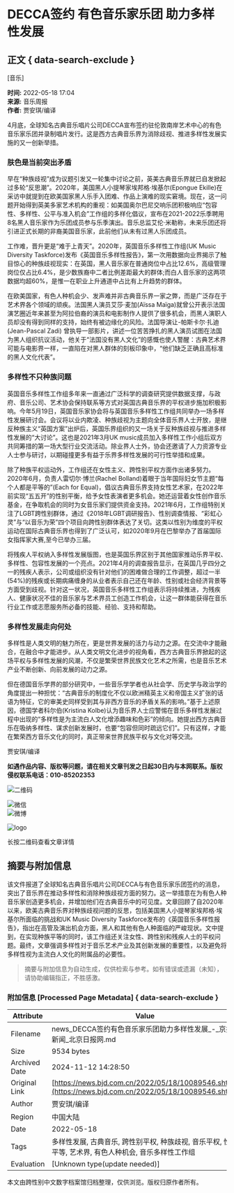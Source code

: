 # DECCA签约 有色音乐家乐团 助力多样性发展

## 正文 { data-search-exclude }


[音乐]

**时间:** 2022-05-18 17:04  
**来源:** 音乐周报  
**作者:** 贾安琪/编译  

4月底，全球知名古典音乐唱片公司DECCA宣布签约驻伦敦南岸艺术中心的有色音乐家乐团并录制唱片发行。这是西方古典音乐界为消除歧视、推进多样性发展实施的又一创新举措。

### **肤色是当前突出矛盾**

早在“种族歧视”成为议题引发又一轮集中讨论之前，英美古典音乐界就已自发掀起过多轮“反思潮”。2020年，美国黑人小提琴家埃邦格·埃基尔(Epongue Ekille)在采访中就提到在欧美国家黑人乐手入团难、作品上演难的现实窘境。现在，这一问题开始得到英美多家艺术机构的重视：如美国奥尔巴尼交响乐团积极响应“包容性、多样性、公平与准入机会”工作组的多样化倡议，宣布在2021-2022乐季聘用8名黑人音乐家作为乐团成员参与乐季演出。音乐总监艾伦·米勒称，未来乐团还将引进正式长期的非裔美国音乐家，此前他们从未有过黑人乐团成员。

工作难，晋升更是“难于上青天”。2020年，英国音乐多样性工作组(UK Music Diversity Taskforce)发布《英国音乐多样性报告》，第一次用数据向业界揭示了触目惊心的种族歧视现实：在英国，黑人音乐家在普通岗位中占比12.6%，高级管理岗位仅占比6.4%，是少数族裔中二者比例差距最大的群体;而白人音乐家的这两项数据均超60%，是惟一在职业上升通道中占比有上升趋势的群体。

在欧美国家，有色人种机会少、发声难并非古典音乐界一家之弊，而是广泛存在于艺术界各个领域的顽疾。法国黑人演员艾莎·麦加(Aïssa Maïga)就曾公开表示法国演艺圈近年来甚至为阿拉伯裔的演员和电影制作人提供了很多机会，而黑人演职人员却没有得到同样的支持，始终有被边缘化的风险。法国导演让-帕斯卡尔·扎迪 (Jean-Pascal Zadi) 曾执导一部影片，讲述一位苦苦挣扎的黑人演员试图在法国为黑人组织抗议活动，他关于“法国没有黑人文化”的感慨也使人警醒：古典艺术界可能与电影界一样，一直陷在对黑人群体的刻板印象中，“他们缺乏正确且高标准的黑人文化代表”。

### **多样性不只种族问题**

英国音乐多样性工作组多年来一直通过广泛科学的调查研究提供数据支撑，与政府、音乐公司、艺术协会保持联系等方式对英国古典音乐界的平权进步施加积极影响。今年5月19日，英国音乐家协会将与英国音乐多样性工作组共同举办一场多样性发展研讨会。会议将以业内欺凌、种族歧视为主题向全体音乐界人士开放，是继反种族主义“英国方案”出炉后，英国乐界组织的又一场关于反种族歧视与推进多样性发展的“大讨论”。这也是2021年3月UK music成员加入多样性工作小组后双方共同筹措的第一场大型行业交流活动。除业界人士外，协会还邀请了人力资源专业人士参与研讨，以期碰撞更多有益于乐界多样性发展的可行性举措和成果。

除了种族平权运动外，工作组还在女性主义、跨性别平权方面作出诸多努力。2020年6月，负责人雷切尔·博兰(Rachel Bolland)着眼于当年国际妇女节主题“每个人都是平等的”(Each for Equal)，倡议古典音乐界支持女性艺术家，在2022年前实现“五五开”的性别平衡，给予女性表演者更多机会。她还运营着女性创作音乐基金，在争取机会的同时为女音乐家们提供资金支持。2021年6月，工作组特别关注了LGBT跨性别群体，通过《2018年LGBT调研报告》、性别调查情报、“彩虹心灵”与“以音乐为荣”四个项目向跨性别群体表达了关切。这类以性别为维度的平权运动在国际古典音乐界也得到了广泛认可，如2020年9月在巴黎举办了首届国际女指挥家大赛,至今已举办三届。

将残疾人平权纳入多样性发展版图，也是英国乐界区别于其他国家推动乐界平权、多样性、包容性发展的一个亮点。2021年4月的调查报告显示，在英国几乎四分之一的残疾人表示，公司或组织没有针对他们的困难做合理的工作调整，超过一半(54%)的残疾或长期病痛缠身的从业者表示自己还在年龄、性别或社会经济背景等方面受到歧视。针对这一状况，英国音乐多样性工作组表示将持续推进，为残疾人、健康状况不佳的音乐家与艺术界员工创造工作机会，让这一群体能获得在音乐行业工作或志愿服务所必备的技能、经验、支持和帮助。

### **多样性发展走向何处**

多样性是人类文明的魅力所在，更是世界发展的活力与动力之源。在交流中才能融合，在融合中才能进步。从人类文明文化进步的视角看，西方古典音乐界掀起的这场平权与多样性发展的风潮，不仅是繁荣世界民族文化艺术之所需，也是音乐艺术产业不断创新、向前发展的动力之源。

但在德国音乐学界的部分研究中，一些音乐学学者也从社会学、历史学与政治学的角度提出一种担忧：“古典音乐的制度化不仅以欧洲精英主义和帝国主义扩张的话语为特征，它的审美史同样受到其与非西方音乐的矛盾关系的影响。”基于上述原因，德国学者科尔伯(Kristina Kolbe)认为音乐界人士应警惕在音乐多样性发展过程中出现的“多样性是为主流白人文化增添趣味和色彩”的倾向。她提出西方古典音乐在吸纳多样性、谋求创新发展时，也要“包容但同时疏远它们”。只有这样，才能在繁荣西方音乐文化的同时，真正带来世界民族平权与文化对等交流。

贾安琪/编译

**如遇作品内容、版权等问题，请在相关文章刊发之日起30日内与本网联系。版权侵权联系电话：010-85202353**

![二维码](https://img.bjd.com.cn/web/skin/images/qrcode.jpg)  

![微信](https://img.bjd.com.cn/web/skin/images/wx.jpg)  
![微博](https://img.bjd.com.cn/web/skin/images/wb.jpg)  

![logo](https://img.takefoto.cn/web/skin/images/bjd-login-logo.png)  

长按二维码查看文章详情  
<!-- tcd_original_link https://news.bjd.com.cn/2022/05/18/10089546.shtml -->
## 摘要与附加信息

<!-- tcd_abstract -->
该文件报道了全球知名古典音乐唱片公司DECCA与有色音乐家乐团签约的消息，突出了音乐界在推动多样性和消除种族歧视方面的努力。这一举措意在为有色人种音乐家创造更多机会，并增加他们在古典音乐中的可见度。文章回顾了自2020年以来，欧美古典音乐界对种族歧视问题的反思，包括美国黑人小提琴家埃邦格·埃基尔所面临的挑战和UK Music Diversity Taskforce发布的《英国音乐多样性报告》，指出在高管及演出机会方面，黑人和其他有色人种面临的严峻现状。文中提到，在实现种族平等的同时，该工作组还关注女性、跨性别和残疾人士的平权问题。最终，文章强调多样性对于音乐艺术产业及其创新发展的重要性，以及避免将多样性视为主流白人文化的附属品的必要性。
<!-- tcd_abstract_end -->

> 摘要与附加信息为自动生成，仅供检索与参考。如有错误或遗漏（未知），请协助编辑指正，不胜感激。

### 附加信息 [Processed Page Metadata] { data-search-exclude }

| Attribute       | Value                                  |
|-----------------|----------------------------------------|
| Filename        | news_DECCA签约有色音乐家乐团助力多样性发展_-_京报新闻_北京日报网.md                             |
| Size            | 9534 bytes                           |
| Archived Date   | 2024-11-12 14:28:50                             |
| Original Link   | [https://news.bjd.com.cn/2022/05/18/10089546.shtml](https://news.bjd.com.cn/2022/05/18/10089546.shtml)                       |
| Author          | 贾安琪/编译                               |
| Region          | 中国大陆                               |
| Date            | 2022-05-18                                 |
| Tags            | 多样性发展, 古典音乐, 跨性别平权, 种族歧视, 音乐平权, 性别平等, 艺术界, 有色人种机会, 音乐多样性工作组                                 |
| Evaluation            | [Unknown type(update needed)]                                 |
<!-- tcd_table_end -->

本文由跨性别中文数字档案馆归档整理，仅供浏览。版权归原作者所有。
